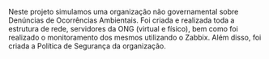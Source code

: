 Neste projeto simulamos uma organização não governamental sobre Denúncias de Ocorrências Ambientais. Foi criada e realizada toda a estrutura de rede, servidores da ONG (virtual e físico), bem como foi realizado o monitoramento dos mesmos utilizando o Zabbix. Além disso, foi criada a Política de Segurança da organização.
